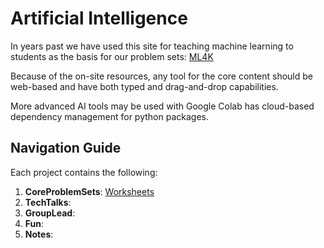 
# Artificial Intelligence
In years past we have used this site for teaching machine learning to students as the basis for our problem sets: [ML4K](https://machinelearningforkids.co.uk/)


Because of the on-site resources, any tool for the core content should be web-based and have both typed and drag-and-drop capabilities. 

More advanced AI tools may be used with Google Colab has cloud-based dependency management for python packages.

## Navigation Guide
Each project contains the following:
1. **CoreProblemSets**: [Worksheets](https://machinelearningforkids.co.uk/#!/worksheets)
2. **TechTalks**: 
3. **GroupLead**: 
4. **Fun**: 
5. **Notes**:  